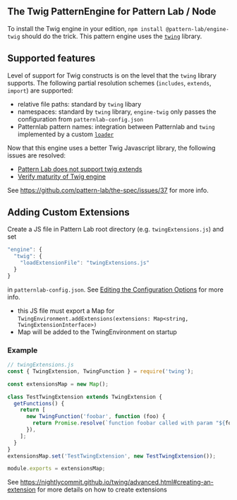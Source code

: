 ## The Twig PatternEngine for Pattern Lab / Node

To install the Twig engine in your edition, `npm install @pattern-lab/engine-twig` should do the trick. This pattern engine uses the [`twing`](https://www.npmjs.com/package/twing) library.

## Supported features

Level of support for Twig constructs is on the level that the `twing` library supports. The following partial resolution schemes (`includes`, `extends`, `import`) are supported:

* relative file paths: standard by `twing` libary
* namespaces: standard by `twing` library, `engine-twig` only passes the configuration from `patternlab-config.json`
* Patternlab pattern names: integration between Patternlab and `twing` implemented by a custom [`loader`](https://nightlycommit.github.io/twing/api.html#create-your-own-loader)

Now that this engine uses a better Twig Javascript library, the following issues are resolved:

* [Pattern Lab does not support twig extends](https://github.com/pattern-lab/patternlab-node/issues/554)
* [Verify maturity of Twig engine](https://github.com/pattern-lab/patternlab-node/issues/285)

See https://github.com/pattern-lab/the-spec/issues/37 for more info.

## Adding Custom Extensions

Create a JS file in Pattern Lab root directory (e.g. `twingExtensions.js`) and set 
```javascript
"engine": {
  "twig": {
    "loadExtensionFile": "twingExtensions.js"
  }
}
```
in `patternlab-config.json`. See [Editing the Configuration Options](https://patternlab.io/docs/editing-the-configuration-options/#heading-loadextensionfile) for more info.

- this JS file must export a Map for `TwingEnvironment.addExtensions(extensions: Map<string, TwingExtensionInterface>)`
- Map will be added to the TwingEnvironment on startup

### Example

```javascript
// twingExtensions.js
const { TwingExtension, TwingFunction } = require('twing');

const extensionsMap = new Map();

class TestTwingExtension extends TwingExtension {
  getFunctions() {
    return [
      new TwingFunction('foobar', function (foo) {
        return Promise.resolve(`function foobar called with param "${foo}"`);
      }),
    ];
  }
}
extensionsMap.set('TestTwingExtension', new TestTwingExtension());

module.exports = extensionsMap;
```

See https://nightlycommit.github.io/twing/advanced.html#creating-an-extension for more details on how to create extensions
